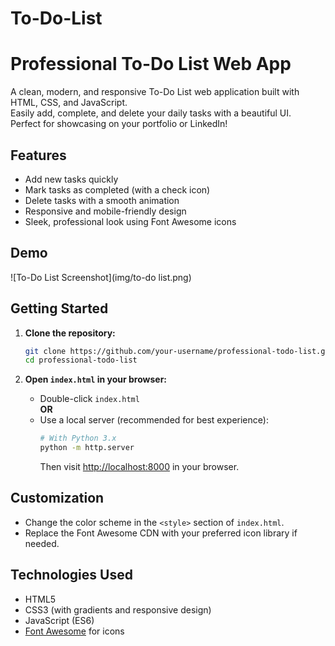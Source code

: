 # To-Do-List

# Professional To-Do List Web App

A clean, modern, and responsive To-Do List web application built with HTML, CSS, and JavaScript.  
Easily add, complete, and delete your daily tasks with a beautiful UI.  
Perfect for showcasing on your portfolio or LinkedIn!

## Features

- Add new tasks quickly
- Mark tasks as completed (with a check icon)
- Delete tasks with a smooth animation
- Responsive and mobile-friendly design
- Sleek, professional look using Font Awesome icons

## Demo

![To-Do List Screenshot](img/to-do list.png) <!-- Add your screenshot here -->

## Getting Started

1. **Clone the repository:**
   ```sh
   git clone https://github.com/your-username/professional-todo-list.git
   cd professional-todo-list
   ```

2. **Open `index.html` in your browser:**
   - Double-click `index.html`  
   **OR**
   - Use a local server (recommended for best experience):
     ```sh
     # With Python 3.x
     python -m http.server
     ```
     Then visit [http://localhost:8000](http://localhost:8000) in your browser.

## Customization

- Change the color scheme in the `<style>` section of `index.html`.
- Replace the Font Awesome CDN with your preferred icon library if needed.

## Technologies Used

- HTML5
- CSS3 (with gradients and responsive design)
- JavaScript (ES6)
- [Font Awesome](https://fontawesome.com/) for icons
